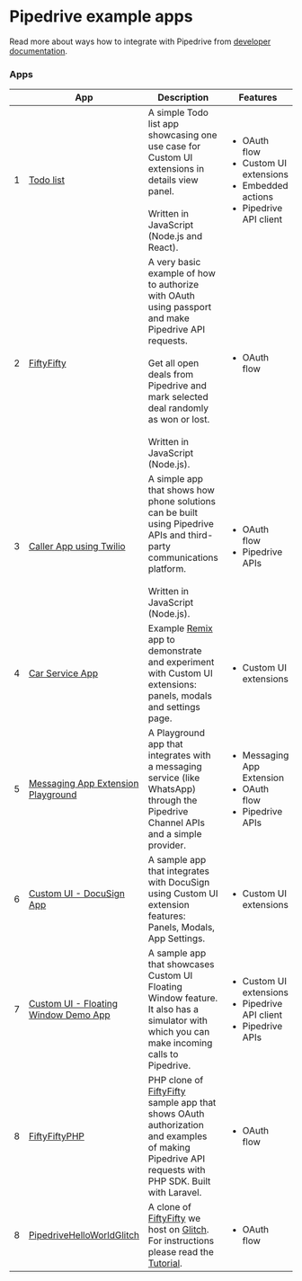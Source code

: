 # Pipedrive example apps

Read more about ways how to integrate with Pipedrive from [developer documentation](https://pipedrive.readme.io/docs).

### Apps

|     | App                                                                          | Description                                                                                                                                                                                                                                        | Features                                                                                                        |
| --- |------------------------------------------------------------------------------|----------------------------------------------------------------------------------------------------------------------------------------------------------------------------------------------------------------------------------------------------| --------------------------------------------------------------------------------------------------------------- |
| 1   | [Todo list](/apps/todo)                                                      | A simple Todo list app showcasing one use case for Custom UI extensions in details view panel.<br/><br/>Written in JavaScript (Node.js and React).                                                                                                 | <ul><li>OAuth flow</li><li>Custom UI extensions</li><li>Embedded actions</li><li>Pipedrive API client</li></ul> |
| 2   | [FiftyFifty](https://github.com/pipedrive/FiftyFifty)                        | A very basic example of how to authorize with OAuth using passport and make Pipedrive API requests.<br/><br />Get all open deals from Pipedrive and mark selected deal randomly as won or lost.<br/><br/>Written in JavaScript (Node.js).          | <ul><li>OAuth flow</li></ul>                                                                                    |
| 3   | [Caller App using Twilio](/apps/caller)                                      | A simple app that shows how phone solutions can be built using Pipedrive APIs and third-party communications platform.<br/><br/>Written in JavaScript (Node.js).                                                                                   | <ul><li>OAuth flow</li><li>Pipedrive APIs</li></ul>                                                             |
| 4   | [Car Service App](/apps/remix-cars-service)                                  | Example [Remix](https://remix.run) app to demonstrate and experiment with Custom UI extensions: panels, modals and settings page.                                                                                                                  | <ul><li>Custom UI extensions</li></ul>                                                                          |
| 5   | [Messaging App Extension Playground](/apps/messaging-app-extn-playground)    | A Playground app that integrates with a messaging service (like WhatsApp) through the Pipedrive Channel APIs and a simple provider.                                                                                                                | <ul><li>Messaging App Extension</li><li>OAuth flow</li><li>Pipedrive APIs</li></ul>                             |
| 6   | [Custom UI - DocuSign App](/apps/custom-ui-app-docusign)                     | A sample app that integrates with DocuSign using Custom UI extension features: Panels, Modals, App Settings.                                                                                                                                       | <ul><li>Custom UI extensions</li></ul>                                                                          |
| 7   | [Custom UI - Floating Window Demo App](/apps/custom-ui-floating-window-demo) | A sample app that showcases Custom UI Floating Window feature. It also has a simulator with which you can make incoming calls to Pipedrive.                                                                                                        | <ul><li>Custom UI extensions</li><li>Pipedrive API client</li><li>Pipedrive APIs</li></ul>                      |
| 8   | [FiftyFiftyPHP](/apps/fifty-fifty-php)                                       | PHP clone of [FiftyFifty](https://github.com/pipedrive/FiftyFifty) sample app that shows OAuth authorization and examples of making Pipedrive API requests with PHP SDK. Built with Laravel.                                                       | <ul><li>OAuth flow</li></ul>                                                                                    |
| 8   | [PipedriveHelloWorldGlitch](/apps/pipedrive-hello-world-glitch)              | A clone of [FiftyFifty](https://github.com/pipedrive/FiftyFifty) we host on [Glitch](https://glitch.com/edit/#!/remix/pipedrive-hello-world). For instructions please read the [Tutorial](https://developers.pipedrive.com/tutorials/build-your-first-pipedrive-hello-world-app?). | <ul><li>OAuth flow</li></ul>                                                                                    |